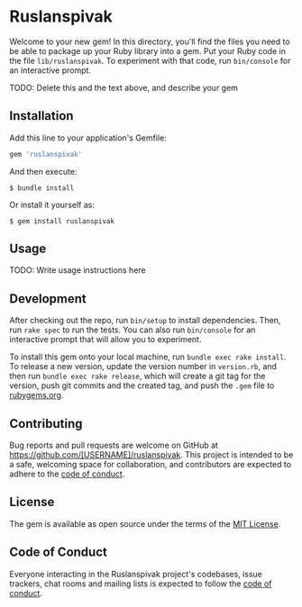 # Ruslanspivak

Welcome to your new gem! In this directory, you'll find the files you need to be able to package up your Ruby library into a gem. Put your Ruby code in the file `lib/ruslanspivak`. To experiment with that code, run `bin/console` for an interactive prompt.

TODO: Delete this and the text above, and describe your gem

## Installation

Add this line to your application's Gemfile:

```ruby
gem 'ruslanspivak'
```

And then execute:

    $ bundle install

Or install it yourself as:

    $ gem install ruslanspivak

## Usage

TODO: Write usage instructions here

## Development

After checking out the repo, run `bin/setup` to install dependencies. Then, run `rake spec` to run the tests. You can also run `bin/console` for an interactive prompt that will allow you to experiment.

To install this gem onto your local machine, run `bundle exec rake install`. To release a new version, update the version number in `version.rb`, and then run `bundle exec rake release`, which will create a git tag for the version, push git commits and the created tag, and push the `.gem` file to [rubygems.org](https://rubygems.org).

## Contributing

Bug reports and pull requests are welcome on GitHub at https://github.com/[USERNAME]/ruslanspivak. This project is intended to be a safe, welcoming space for collaboration, and contributors are expected to adhere to the [code of conduct](https://github.com/[USERNAME]/ruslanspivak/blob/main/CODE_OF_CONDUCT.md).

## License

The gem is available as open source under the terms of the [MIT License](https://opensource.org/licenses/MIT).

## Code of Conduct

Everyone interacting in the Ruslanspivak project's codebases, issue trackers, chat rooms and mailing lists is expected to follow the [code of conduct](https://github.com/[USERNAME]/ruslanspivak/blob/main/CODE_OF_CONDUCT.md).

